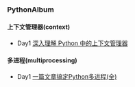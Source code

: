 ### PythonAlbum 
#### 上下文管理器(context)
* Day1  [深入理解 Python 中的上下文管理器](https://www.cnblogs.com/wongbingming/p/10519553.html)

#### 多进程(multiprocessing)
* Day1  [一篇文章搞定Python多进程(全)](https://yq.aliyun.com/articles/701208)

